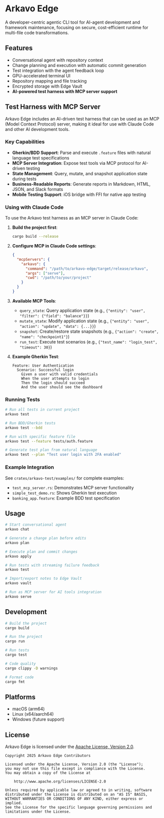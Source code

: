 # Arkavo Edge

A developer-centric agentic CLI tool for AI-agent development and framework maintenance, focusing on secure, cost-efficient runtime for multi-file code transformations.

## Features

- Conversational agent with repository context
- Change planning and execution with automatic commit generation
- Test integration with the agent feedback loop
- GPU-accelerated terminal UI
- Repository mapping and file tracking
- Encrypted storage with Edge Vault
- **AI-powered test harness with MCP server support**

## Test Harness with MCP Server

Arkavo Edge includes an AI-driven test harness that can be used as an MCP (Model Context Protocol) server, making it ideal for use with Claude Code and other AI development tools.

### Key Capabilities

- **Gherkin/BDD Support**: Parse and execute `.feature` files with natural language test specifications
- **MCP Server Integration**: Expose test tools via MCP protocol for AI-driven testing
- **State Management**: Query, mutate, and snapshot application state during tests
- **Business-Readable Reports**: Generate reports in Markdown, HTML, JSON, and Slack formats
- **Mobile Testing Support**: iOS bridge with FFI for native app testing

### Using with Claude Code

To use the Arkavo test harness as an MCP server in Claude Code:

1. **Build the project first**:
   ```bash
   cargo build --release
   ```

2. **Configure MCP in Claude Code settings**:
   ```json
   {
     "mcpServers": {
       "arkavo": {
         "command": "/path/to/arkavo-edge/target/release/arkavo",
         "args": ["serve"],
         "cwd": "/path/to/your/project"
       }
     }
   }
   ```

3. **Available MCP Tools**:
   - `query_state`: Query application state (e.g., `{"entity": "user", "filter": {"field": "balance"}}`)
   - `mutate_state`: Modify application state (e.g., `{"entity": "user", "action": "update", "data": {...}}`)
   - `snapshot`: Create/restore state snapshots (e.g., `{"action": "create", "name": "checkpoint1"}`)
   - `run_test`: Execute test scenarios (e.g., `{"test_name": "login_test", "timeout": 30}`)

3. **Example Gherkin Test**:
   ```gherkin
   Feature: User Authentication
     Scenario: Successful login
       Given a user with valid credentials
       When the user attempts to login
       Then the login should succeed
       And the user should see the dashboard
   ```

### Running Tests

```bash
# Run all tests in current project
arkavo test

# Run BDD/Gherkin tests
arkavo test --bdd

# Run with specific feature file
arkavo test --feature tests/auth.feature

# Generate test plan from natural language
arkavo test --plan "Test user login with 2FA enabled"
```

### Example Integration

See `crates/arkavo-test/examples/` for complete examples:
- `test_mcp_server.rs`: Demonstrates MCP server functionality
- `simple_test_demo.rs`: Shows Gherkin test execution
- `banking_app.feature`: Example BDD test specification

## Usage

```bash
# Start conversational agent
arkavo chat

# Generate a change plan before edits
arkavo plan

# Execute plan and commit changes
arkavo apply

# Run tests with streaming failure feedback
arkavo test

# Import/export notes to Edge Vault
arkavo vault

# Run as MCP server for AI tools integration
arkavo serve
```

## Development

```bash
# Build the project
cargo build

# Run the project
cargo run

# Run tests
cargo test

# Code quality
cargo clippy -D warnings

# Format code
cargo fmt
```

## Platforms

- macOS (arm64)
- Linux (x64/aarch64)
- Windows (future support)

## License

Arkavo Edge is licensed under the [Apache License, Version 2.0](http://www.apache.org/licenses/LICENSE-2.0).

```
Copyright 2025 Arkavo Edge Contributors

Licensed under the Apache License, Version 2.0 (the "License");
you may not use this file except in compliance with the License.
You may obtain a copy of the License at

    http://www.apache.org/licenses/LICENSE-2.0

Unless required by applicable law or agreed to in writing, software
distributed under the License is distributed on an "AS IS" BASIS,
WITHOUT WARRANTIES OR CONDITIONS OF ANY KIND, either express or implied.
See the License for the specific language governing permissions and
limitations under the License.
```